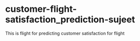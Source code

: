 # customer-flight-satisfaction_prediction-sujeet
This is flight for predicting customer satisfaction for flight
